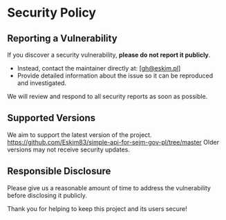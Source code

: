 # Security Policy

## Reporting a Vulnerability

If you discover a security vulnerability, **please do not report it publicly**.

- Instead, contact the maintainer directly at: [gh@eskim.pl]
- Provide detailed information about the issue so it can be reproduced and investigated.

We will review and respond to all security reports as soon as possible.

## Supported Versions

We aim to support the latest version of the project.  https://github.com/Eskim83/simple-api-for-sejm-gov-pl/tree/master
Older versions may not receive security updates.

## Responsible Disclosure

Please give us a reasonable amount of time to address the vulnerability before disclosing it publicly.

Thank you for helping to keep this project and its users secure!
